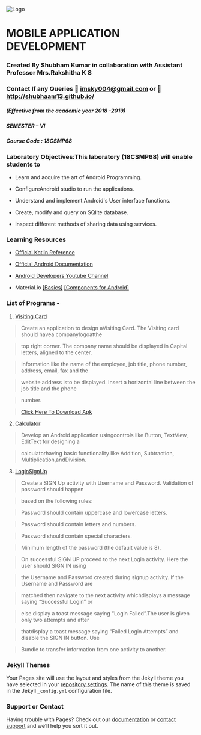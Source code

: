 ![Logo](https://svcengg.edu.in/wp-content/uploads/2020/12/SVCE1-1024x279.jpg)

# MOBILE APPLICATION DEVELOPMENT

### Created By Shubham Kumar in collaboration with Assistant Professor Mrs.Rakshitha K S

### Contact If any Queries :email: imsky004@gmail.com  or 🔗 http://shubhaam13.github.io/

##### (Effective from the academic year 2018 -2019)

##### SEMESTER – VI

##### Course Code : 18CSMP68

### Laboratory Objectives:This laboratory (18CSMP68) will enable students to 

- Learn and acquire the art of Android Programming.

- ConfigureAndroid studio to run the applications.

- Understand and implement Android's User interface functions.

- Create, modify and query on SQlite database.

- Inspect different methods of sharing data using services. 

### Learning Resources

- [Official Kotlin Reference](https://kotlinlang.org/docs/kotlin-pdf.html)

- [Official Android Documentation](https://developer.android.com/docs)

- [Android Developers Youtube Channel](https://www.youtube.com/user/androiddevelopers)

- Material.io  [[Basics]](https://material.io/design/introduction) [[Components for Android]](https://material.io/components?platform=android)

### List of Programs -

1. [Visiting Card](https://github.com/shubhaam13/Mobile-Application-Development-lab-Program-VTU-6th-sem/tree/main/VistingCard)

  >Create an application to design aVisiting Card. The Visiting card should havea companylogoatthe

  >top right corner. The company name should be displayed in Capital letters, aligned to the center.

  >Information like the name of the employee, job title, phone number, address, email, fax and the

  >website address isto be displayed. Insert a horizontal line between the job title and the phone

  >number.

  > [Click Here To Download Apk](https://drive.google.com/file/d/1Dyec57br94BzRdZ5i24OEcfSIfNFLmnd/view?usp=drivesdk)

2.  [Calculator](https://github.com/shubhaam13/Mobile-Application-Development-lab-Program-VTU-6th-sem/tree/main/Calculator)

  >Develop an Android application usingcontrols like Button, TextView, EditText for designing a

  >calculatorhaving basic functionality like Addition, Subtraction, Multiplication,andDivision.

3. [LoginSignUp](https://github.com/shubhaam13/Mobile-Application-Development-lab-Program-VTU-6th-sem/tree/main/LoginSignUp)

  >Create a SIGN Up activity with Username and Password. Validation of password should happen

  >based on the following rules:

  >Password should contain uppercase and lowercase letters.

  >Password should contain letters and numbers.

  >Password should contain special characters.

  >Minimum length of the password (the default value is 8).

  >On successful SIGN UP proceed to the next Login activity. Here the user should SIGN IN using

  >the Username and Password created during signup activity. If the Username and Password are

  >matched then navigate to the next activity whichdisplays a message saying “Successful Login” or

  >else display a toast message saying “Login Failed”.The user is given only two attempts and after

  >thatdisplay a toast message saying “Failed Login Attempts” and disable the SIGN IN button. Use

  >Bundle to transfer information from one activity to another.



































### Jekyll Themes

Your Pages site will use the layout and styles from the Jekyll theme you have selected in your [repository settings](https://github.com/shubhaam13/Mobile-Application-Development-lab-Program-VTU-6th-sem/settings/pages). The name of this theme is saved in the Jekyll `_config.yml` configuration file.

### Support or Contact

Having trouble with Pages? Check out our [documentation](https://docs.github.com/categories/github-pages-basics/) or [contact support](https://support.github.com/contact) and we’ll help you sort it out.

